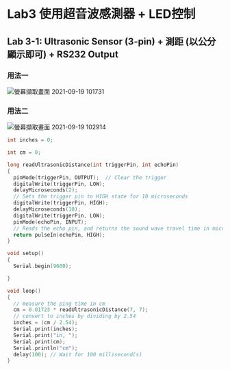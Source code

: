 # Lab3 使用超音波感測器 + LED控制

## Lab 3-1: Ultrasonic Sensor (3-pin) + 測距 (以公分顯示即可) + RS232 Output 

### 用法一
![螢幕擷取畫面 2021-09-19 101731](https://user-images.githubusercontent.com/89327102/133913287-1bbceb93-6d6b-41f1-b85d-9182ae35fa4a.jpg)
### 用法二
![螢幕擷取畫面 2021-09-19 102914](https://user-images.githubusercontent.com/89327102/133913438-d50e9c6f-7d78-422b-9d1a-6b8828950498.jpg)

````c
int inches = 0;

int cm = 0;

long readUltrasonicDistance(int triggerPin, int echoPin)
{
  pinMode(triggerPin, OUTPUT);  // Clear the trigger
  digitalWrite(triggerPin, LOW);
  delayMicroseconds(2);
  // Sets the trigger pin to HIGH state for 10 microseconds
  digitalWrite(triggerPin, HIGH);
  delayMicroseconds(10);
  digitalWrite(triggerPin, LOW);
  pinMode(echoPin, INPUT);
  // Reads the echo pin, and returns the sound wave travel time in microseconds
  return pulseIn(echoPin, HIGH);
}

void setup()
{
  Serial.begin(9600);

}

void loop()
{
  // measure the ping time in cm
  cm = 0.01723 * readUltrasonicDistance(7, 7);
  // convert to inches by dividing by 2.54
  inches = (cm / 2.54);
  Serial.print(inches);
  Serial.print("in, ");
  Serial.print(cm);
  Serial.println("cm");
  delay(100); // Wait for 100 millisecond(s)
}
````
